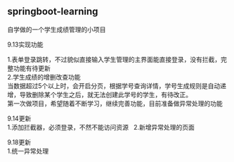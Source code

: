 ## springboot-learning   

自学做的一个学生成绩管理的小项目  

9.13实现功能  
  
1.表单登录跳转，不过貌似直接输入学生管理的主界面能直接登录，没有拦截，完整功能有待更新  
2.学生成绩的增删改查功能  
  当数据超过5个以上时，会开启分页，根据学号查询详情，学号生成规则是自动递增，导致删除某个学生之后，就无法创建此学号的学生，有待改正。  
第一次做项目，希望随着不断学习，继续完善功能，目前准备做异常处理的功能  
   
9.14更新  
1.添加拦截器，必须登录，不然不能访问资源  
2.新增异常处理的页面  
  
9.18更新    
1.统一异常处理
